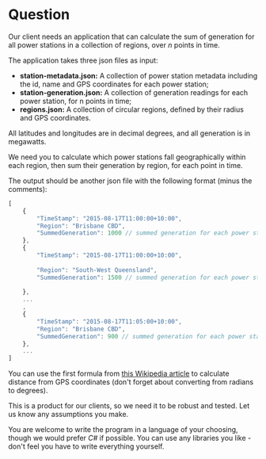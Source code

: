 # Question

Our client needs an application that can calculate the sum of generation 
for all power stations in a collection of regions, over *n* points in time.

The application takes three json files as input:
- **station-metadata.json:** A collection of power station metadata including the id, name and GPS coordinates for each power station;
- **station-generation.json:** A collection of generation readings for each power station, for n points in time;
- **regions.json:** A collection of circular regions, defined by their radius and GPS coordinates.

All latitudes and longitudes are in decimal degrees, and all generation is in megawatts.

We need you to calculate which power stations fall geographically within each region, then sum their generation by region, for each point in time.

The output should be another json file with the following format (minus the comments):

~~~javascript
[
	{
		"TimeStamp": "2015-08-17T11:00:00+10:00",
		"Region": "Brisbane CBD",
		"SummedGeneration": 1000 // summed generation for each power station in the region "Brisbane CBD" for 11AM
	},
	{
        "TimeStamp": "2015-08-17T11:00:00+10:00",
        
		"Region": "South-West Queensland",
        "SummedGeneration": 1500 // summed generation for each power station in the region "South-West Queensland" for 11AM
        
	},
	...
	,
	{
		"TimeStamp": "2015-08-17T11:05:00+10:00",
		"Region": "Brisbane CBD",
		"SummedGeneration": 900 // summed generation for each power station in the region "Brisbane CBD" for 11:05AM
	},
	...
]
~~~

You can use the first formula from [this Wikipedia article](https://en.wikipedia.org/wiki/Great-circle_distance) to calculate distance from GPS coordinates (don't forget about converting from radians to degrees).

This is a product for our clients, so we need it to be robust and tested. Let us know any assumptions you make.

You are welcome to write the program in a language of your choosing, though we would prefer *C#* if possible. You can use any libraries you like - don't feel you have to write everything yourself.
